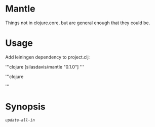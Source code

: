 Mantle
======

Things not in clojure.core, but are general enough that they could be.

Usage
=====
Add leiningen dependency to project.clj:

'''clojure
[silasdavis/mantle "0.1.0"]
'''

'''clojure

'''

Synopsis
========

*`update-all-in`*
